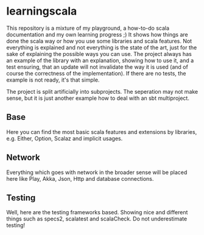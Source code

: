 # learningscala

This repository is a mixture of my playground, a how-to-do scala documentation and my own learning progress ;)
It shows how things are done the scala way or how you use some libraries and scala features. Not everything is explained and not everything is the state of the art, just for the sake of explaining the possible ways you can use. 
The project always has an example of the library with an explanation, showing how to use it, and a test ensuring, that an update will not invalidate the way it is used (and of course the correctness of the implementation).
If there are no tests, the example is not ready, it's that simple.

The project is split artificially into subprojects. The seperation may not make sense, but it is just another example how to deal with an sbt multiproject. 

## Base
Here you can find the most basic scala features and extensions by libraries, e.g. Either, Option, Scalaz and implicit usages.

## Network
Everything which goes with network in the broader sense will be placed here like Play, Akka, Json, Http and database connections.

## Testing
Well, here are the testing frameworks based. Showing nice and different things such as specs2, scalatest and scalaCheck. Do not underestimate testing!